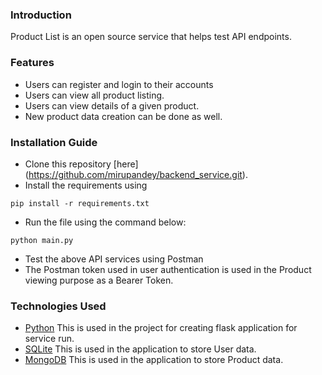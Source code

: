 

### Introduction
Product List is an open source service that helps test API endpoints.

### Features
* Users can register and login to their accounts
* Users can view all product listing.
* Users can view details of a given product.
* New product data creation can be done as well.

### Installation Guide
* Clone this repository [here]
(https://github.com/mirupandey/backend_service.git).
* Install the requirements using
```
pip install -r requirements.txt
```
* Run the file using the command below:

```
python main.py
```
* Test the above API services using Postman
* The Postman token used in user authentication is used in the Product viewing purpose as a Bearer Token.

### Technologies Used
* [Python](https://www.python.org/) This is used in the project for creating flask application for service run.
* [SQLite](https://www.expresjs.org/) This is used in the application to store User data.
* [MongoDB](https://www.mongodb.com/) This is used in the application to store Product data.